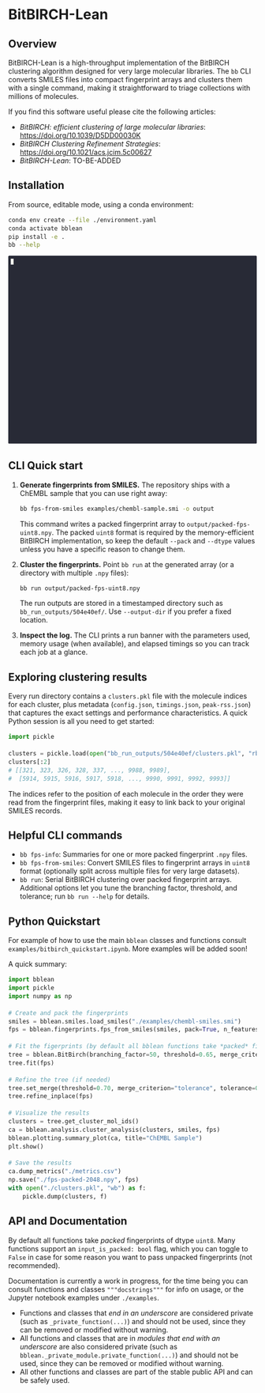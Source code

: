 # BitBIRCH-Lean

## Overview

BitBIRCH-Lean is a high-throughput implementation of the BitBIRCH clustering
algorithm designed for very large molecular libraries.  The `bb` CLI converts
SMILES files into compact fingerprint arrays and clusters them with a single
command, making it straightforward to triage collections with millions of
molecules.

If you find this software useful please cite the following articles:

- *BitBIRCH: efficient clustering of large molecular libraries*:
    https://doi.org/10.1039/D5DD00030K
- *BitBIRCH Clustering Refinement Strategies*:
    https://doi.org/10.1021/acs.jcim.5c00627
- *BitBIRCH-Lean*: TO-BE-ADDED

## Installation

From source, editable mode, using a conda environment:

```bash
conda env create --file ./environment.yaml
conda activate bblean
pip install -e .
bb --help
```

<img src="bb-demo.gif" width="600" />

## CLI Quick start

1. **Generate fingerprints from SMILES.** The repository ships with a ChEMBL
   sample that you can use right away:

   ```bash
   bb fps-from-smiles examples/chembl-sample.smi -o output
   ```

   This command writes a packed fingerprint array to
   `output/packed-fps-uint8.npy`.  The packed `uint8` format is required by the
   memory-efficient BitBIRCH implementation, so keep the default `--pack` and
   `--dtype` values unless you have a specific reason to change them.

2. **Cluster the fingerprints.** Point `bb run` at the generated array (or a
   directory with multiple `.npy` files):

   ```bash
   bb run output/packed-fps-uint8.npy
   ```

   The run outputs are stored in a timestamped directory such as
   `bb_run_outputs/504e40ef/`.  Use `--output-dir` if you prefer a fixed
   location.

3. **Inspect the log.** The CLI prints a run banner with the parameters used,
   memory usage (when available), and elapsed timings so you can track each job
   at a glance.

## Exploring clustering results

Every run directory contains a `clusters.pkl` file with the molecule indices for
each cluster, plus metadata (`config.json`, `timings.json`, `peak-rss.json`) that
captures the exact settings and performance characteristics.  A quick Python
session is all you need to get started:

```python
import pickle

clusters = pickle.load(open("bb_run_outputs/504e40ef/clusters.pkl", "rb"))
clusters[:2]
# [[321, 323, 326, 328, 337, ..., 9988, 9989],
#  [5914, 5915, 5916, 5917, 5918, ..., 9990, 9991, 9992, 9993]]
```

The indices refer to the position of each molecule in the order they were read
from the fingerprint files, making it easy to link back to your original SMILES
records.

## Helpful CLI commands

- `bb fps-info`: Summaries for one or more packed fingerprint `.npy` files.
- `bb fps-from-smiles`: Convert SMILES files to fingerprint arrays in `uint8`
  format (optionally split across multiple files for very large datasets).
- `bb run`: Serial BitBIRCH clustering over packed fingerprint arrays.
  Additional options let you tune the branching factor, threshold, and
  tolerance; run `bb run --help` for details.

## Python Quickstart

For example of how to use the main `bblean` classes and functions consult
`examples/bitbirch_quickstart.ipynb`. More examples will be added soon!

A quick summary:

```python
import bblean
import pickle
import numpy as np

# Create and pack the fingerprints
smiles = bblean.smiles.load_smiles("./examples/chembl-smiles.smi")
fps = bblean.fingerprints.fps_from_smiles(smiles, pack=True, n_features=2048)

# Fit the figerprints (by default all bblean functions take *packed* fingerprints)
tree = bblean.BitBirch(branching_factor=50, threshold=0.65, merge_criterion="diameter")
tree.fit(fps)

# Refine the tree (if needed)
tree.set_merge(threshold=0.70, merge_criterion="tolerance", tolerance=0.05)
tree.refine_inplace(fps)

# Visualize the results
clusters = tree.get_cluster_mol_ids()
ca = bblean.analysis.cluster_analysis(clusters, smiles, fps)
bblean.plotting.summary_plot(ca, title="ChEMBL Sample")
plt.show()

# Save the results
ca.dump_metrics("./metrics.csv")
np.save("./fps-packed-2048.npy", fps)
with open("./clusters.pkl", "wb") as f:
    pickle.dump(clusters, f)
```

## API and Documentation

By default all functions take *packed* fingerprints of dtype `uint8`.
Many functions support an `input_is_packed: bool` flag, which you can toggle to `False`
in case for some reason you want to pass unpacked fingerprints (not recommended).

Documentation is currently a work in progress, for the time being you can consult
functions and classes `"""docstrings"""` for info on usage, or the Jupyter notebook
examples under `./examples`.

- Functions and classes that *end in an underscore* are considered private (such as
  `_private_function(...)`) and should not be used, since they can be removed or
  modified without warning.
- All functions and classes that are in *modules that end with an underscore* are also
  considered private (such as `bblean._private_module.private_function(...)`) and should
  not be used, since they can be removed or modified without warning.
- All other functions and classes are part of the stable public API and can be safely used.
